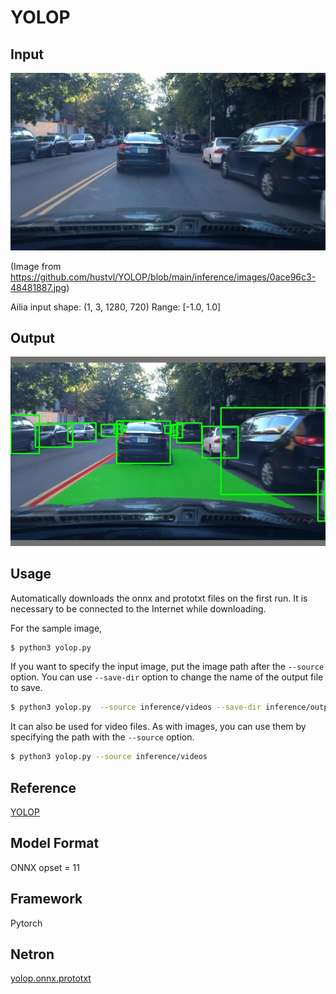 # YOLOP

## Input

![Input](input.jpg)

(Image from https://github.com/hustvl/YOLOP/blob/main/inference/images/0ace96c3-48481887.jpg)

Ailia input shape: (1, 3, 1280, 720)
Range: [-1.0, 1.0]

## Output

![Output](output.jpg)


## Usage
Automatically downloads the onnx and prototxt files on the first run. It is necessary to be connected to the Internet while downloading.

For the sample image,
```bash
$ python3 yolop.py 
```

If you want to specify the input image, put the image path after the `--source` option.
You can use `--save-dir` option to change the name of the output file to save.
```bash
$ python3 yolop.py  --source inference/videos --save-dir inference/output
```


It can also be used for video files.
As with images, you can use them by specifying the path with the `--source` option.

```bash
$ python3 yolop.py --source inference/videos
```

## Reference

[YOLOP](https://github.com/hustvl/YOLOP)

## Model Format

ONNX opset = 11

## Framework

Pytorch

## Netron

[yolop.onnx.prototxt](https://netron.app/?url=https://storage.googleapis.com/ailia-models/yolop/yolop.onnx.prototxt)

